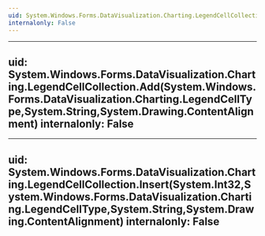 ```yaml
---
uid: System.Windows.Forms.DataVisualization.Charting.LegendCellCollection
internalonly: False
---
```


---
uid: System.Windows.Forms.DataVisualization.Charting.LegendCellCollection.Add(System.Windows.Forms.DataVisualization.Charting.LegendCellType,System.String,System.Drawing.ContentAlignment)
internalonly: False
---

---
uid: System.Windows.Forms.DataVisualization.Charting.LegendCellCollection.Insert(System.Int32,System.Windows.Forms.DataVisualization.Charting.LegendCellType,System.String,System.Drawing.ContentAlignment)
internalonly: False
---
